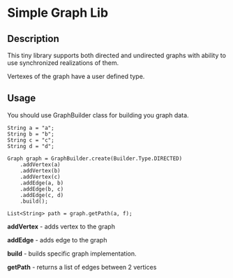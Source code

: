 # Simple Graph Lib

## Description

This tiny library supports both directed and undirected graphs with ability 
to use synchronized realizations of them.

Vertexes of the graph have a user defined type.

## Usage

You should use GraphBuilder class for building you graph data.

    String a = "a";
    String b = "b";
    String c = "c";
    String d = "d";
    
    Graph graph = GraphBuilder.create(Builder.Type.DIRECTED)
        .addVertex(a)
        .addVertex(b)
        .addVertex(c)
        .addEdge(a, b)
        .addEdge(b, c)
        .addEdge(c, d)
        .build();
    
    List<String> path = graph.getPath(a, f);


**addVertex** - adds vertex to the graph

**addEdge** - adds edge to the graph

**build** - builds specific graph implementation.

**getPath** - returns a list of edges between 2 vertices

